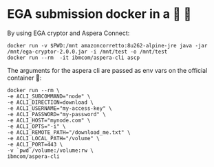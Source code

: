 # EGA submission docker in a :chestnut: :shell:

By using EGA cryptor and Aspera Connect:

```shell
docker run -v $PWD:/mnt amazoncorretto:8u262-alpine-jre java -jar /mnt/ega-cryptor-2.0.0.jar -i /mnt/test -o /mnt/test
docker run --rm  -it ibmcom/aspera-cli ascp
```

The arguments for the aspera cli are passed as env vars on the official container :facepalm::

```shell
docker run --rm \
-e ACLI_SUBCOMMAND="node" \
-e ACLI_DIRECTION=download \
-e ACLI_USERNAME="my-access-key" \
-e ACLI_PASSWORD="my-password" \
-e ACLI_HOST="mynode.com" \
-e ACLI_OPTS="-i" \
-e ACLI_REMOTE_PATH="/download_me.txt" \
-e ACLI_LOCAL_PATH="/volume" \
-e ACLI_PORT=443 \
-v `pwd`/volume:/volume:rw \
ibmcom/aspera-cli
```

[ibmcom/aspera-cli]: https://hub.docker.com/r/ibmcom/aspera-cli/
[ega-cryptor]: https://ega-archive.org/submission/tools/egacryptor/

